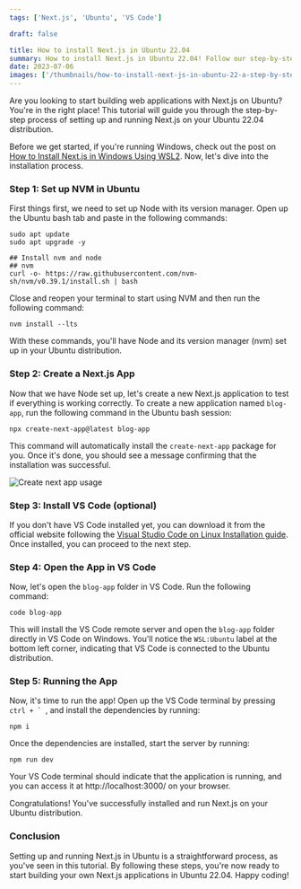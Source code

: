 ```yaml
---
tags: ['Next.js', 'Ubuntu', 'VS Code']

draft: false

title: How to install Next.js in Ubuntu 22.04
summary: How to install Next.js in Ubuntu 22.04! Follow our step-by-step guide to install and run Next.js, set up NVM, and use VS Code for seamless development.
date: 2023-07-06
images: ['/thumbnails/how-to-install-next-js-in-ubuntu-22-a-step-by-step-guide.png']
---
```


Are you looking to start building web applications with Next.js on Ubuntu? You're in the right place! This tutorial will guide you through the step-by-step process of setting up and running Next.js on your Ubuntu 22.04 distribution.

Before we get started, if you're running Windows, check out the post on [How to Install Next.js in Windows Using WSL2](/blog/how-to-install-next-js-in-windows-using-wsl2-a-step-by-step-guide). Now, let's dive into the installation process.

### Step 1: Set up NVM in Ubuntu

First things first, we need to set up Node with its version manager. Open up the Ubuntu bash tab and paste in the following commands:

```text
sudo apt update
sudo apt upgrade -y

## Install nvm and node
## nvm
curl -o- https://raw.githubusercontent.com/nvm-sh/nvm/v0.39.1/install.sh | bash
```

Close and reopen your terminal to start using NVM and then run the following command:

```text
nvm install --lts
```

With these commands, you'll have Node and its version manager (nvm) set up in your Ubuntu distribution.

### Step 2: Create a Next.js App

Now that we have Node set up, let's create a new Next.js application to test if everything is working correctly. To create a new application named `blog-app`, run the following command in the Ubuntu bash session:

```text
npx create-next-app@latest blog-app
```

This command will automatically install the `create-next-app` package for you. Once it's done, you should see a message confirming that the installation was successful.

![Create next app usage](/assets/docs/2088943018.png)

### Step 3: Install VS Code (optional)

If you don't have VS Code installed yet, you can download it from the official website following the [Visual Studio Code on Linux Installation guide](https://code.visualstudio.com/docs/setup/linux#_installation). Once installed, you can proceed to the next step.

### Step 4: Open the App in VS Code

Now, let's open the `blog-app` folder in VS Code. Run the following command:

```text
code blog-app
```

This will install the VS Code remote server and open the `blog-app` folder directly in VS Code on Windows. You'll notice the `WSL:Ubuntu` label at the bottom left corner, indicating that VS Code is connected to the Ubuntu distribution.

### Step 5: Running the App

Now, it's time to run the app! Open up the VS Code terminal by pressing ``ctrl + ` ``, and install the dependencies by running:

```text
npm i
```

Once the dependencies are installed, start the server by running:

```text
npm run dev
```

Your VS Code terminal should indicate that the application is running, and you can access it at http://localhost:3000/ on your browser.

Congratulations! You've successfully installed and run Next.js on your Ubuntu distribution.

### Conclusion

Setting up and running Next.js in Ubuntu is a straightforward process, as you've seen in this tutorial. By following these steps, you're now ready to start building your own Next.js applications in Ubuntu 22.04. Happy coding!
